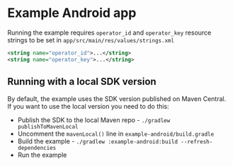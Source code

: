 # Example Android app

Running the example requires `operator_id` and `operator_key` resource strings to be set in `app/src/main/res/values/strings.xml`

```xml
<string name="operator_id">...</string>
<string name="operator_key">...</string>
```

## Running with a local SDK version

By default, the example uses the SDK version published on Maven Central. If you want to use the local version you need to do this:

- Publish the SDK to the local Maven repo - `./gradlew publishToMavenLocal`
- Uncomment the `mavenLocal()` line in `example-android/build.gradle`
- Build the example - `./gradlew :example-android:build --refresh-dependencies`
- Run the example

